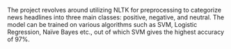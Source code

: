 The project revolves around utilizing NLTK for preprocessing to categorize news headlines into three main classes: positive, negative, and neutral.
The model can be trained on various algorithms such as SVM, Logistic Regression, Naïve Bayes etc., out of which SVM gives the highest accuracy of 97%.
